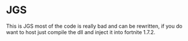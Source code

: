 # JGS
This is JGS most of the code is really bad and can be rewritten, if you do want to host just compile the dll and inject it into fortnite 1.7.2.
